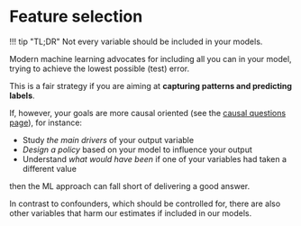 # **Feature selection**

<a id="TLDR-the-good-and-the-bad"></a>
!!! tip "TL;DR"
    Not every variable should be included in your models.

Modern machine learning advocates for including all you can in your model, trying to achieve the lowest possible (test) error.

This is a fair strategy if you are aiming at **capturing patterns and predicting labels**. 

If, however, your goals are more causal oriented (see the [causal questions page](causal_questions.md)), for instance:

- Study *the main drivers* of your output variable
- *Design a policy* based on your model to influence your output
- Understand *what would have been* if one of your variables had taken a different value

then the ML approach can fall short of delivering a good answer. 

In contrast to confounders, which should be controlled for, there are also other variables that harm our estimates if included in our models.
